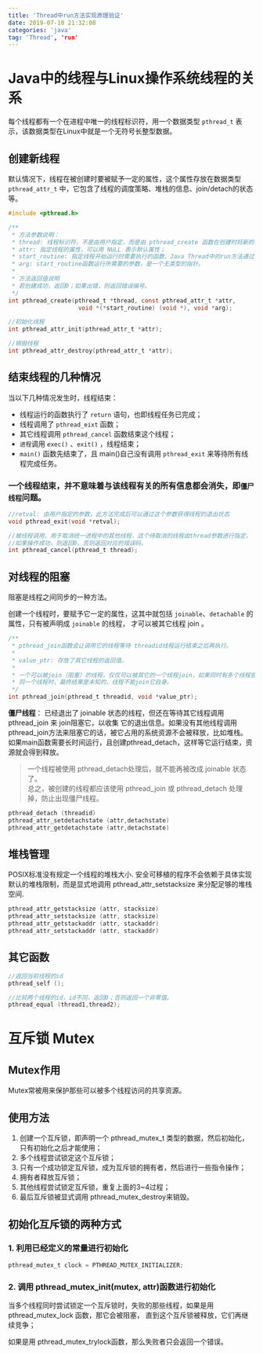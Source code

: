 ```yaml
---
title: 'Thread中run方法实现原理验证'
date: 2019-07-10 21:32:08
categories: 'java'
tag: 'Thread', 'run'
---
```

# Java中的线程与Linux操作系统线程的关系
每个线程都有一个在进程中唯一的线程标识符，用一个数据类型 `pthread_t` 表示，该数据类型在Linux中就是一个无符号长整型数据。

## 创建新线程
默认情况下，线程在被创建时要被赋予一定的属性，这个属性存放在数据类型 `pthread_attr_t` 中，它包含了线程的调度策略、堆栈的信息、join/detach的状态等。
```c
#include <pthread.h>

/**
 * 方法参数说明：
 * thread: 线程标识符，不是由用户指定，而是由 pthread_create 函数在创建时将新的线程标识符放到这个变量中；
 * attr: 指定线程的属性，可以用 NULL 表示默认属性；
 * start_routine: 指定线程开始运行时需要执行的函数，Java Thread中的run方法通过它进行调用；
 * arg: start_routine函数运行所需要的参数，是一个无类型的指针。
 *
 * 方法返回值说明
 * 若创建成功，返回0；如果出错，则返回错误编号。
 */
int pthread_create(pthread_t *thread, const pthread_attr_t *attr,
                    void *(*start_routine) (void *), void *arg);

//初始化线程
int pthread_attr_init(pthread_attr_t *attr);

//销毁线程
int pthread_attr_destroy(pthread_attr_t *attr);
```
## 结束线程的几种情况
当以下几种情况发生时，线程结束：
- 线程运行的函数执行了 `return` 语句，也即线程任务已完成；
- 线程调用了 `pthread_eixt` 函数；
- 其它线程调用 `pthread_cancel` 函数结束这个线程；
- `进程`调用 `exec()` 、`exit()` ，线程结束；
- `main()` 函数先结束了，且 main()自己没有调用 `pthread_exit` 来等待所有线程完成任务。

### 一个线程结束，并不意味着与该线程有关的所有信息都会消失，即`僵尸线程`问题。
```c
//retval: 由用户指定的参数，此方法完成后可以通过这个参数获得线程的退出状态
void pthread_exit(void *retval);

//被线程调用，用于取消统一进程中的其他线程，这个待取消的线程由thread参数进行指定，
//如果操作成功，则返回0，否则返回对应的错误码。
int pthread_cancel(pthread_t thread);
```

## 对线程的阻塞
阻塞是线程之间同步的一种方法。

创建一个线程时，要赋予它一定的属性，这其中就包括 `joinable`、`detachable` 的属性，只有被声明成 `joinable` 的线程，
才可以被其它线程 join 。
```c
/**
 * pthread_join函数会让调用它的线程等待 threadid线程运行结束之后再执行。
 * 
 * value_ptr: 存放了其它线程的返回值。
 * 
 * 一个可以被join（阻塞）的线程，仅仅可以被其它的一个线程join，如果同时有多个线程尝试 join 
 * 同一个线程时，最终结果是未知的，线程不能join它自身。
 */
int pthread_join(pthread_t threadid, void *value_ptr);
```
**僵尸线程**： 已经退出了 joinable 状态的线程，但还在等待其它线程调用 pthread_join 来 join阻塞它，以收集
它的退出信息。如果没有其他线程调用 pthread_join方法来阻塞它的话，被它占用的系统资源不会被释放，比如堆栈。  
如果main函数需要长时间运行，且创建pthread_detach，这样等它运行结束，资源就会得到释放。  
>一个线程被使用 pthread_detach处理后，就不能再被改成 joinable 状态了。  
总之，被创建的线程都应该使用 pthread_join 或 pthread_detach 处理掉，防止出现僵尸线程。
```c
pthread_detach (threadid)
pthread_attr_setdetachstate (attr,detachstate)
pthread_attr_getdetachstate (attr,detachstate)
```
## 堆栈管理
POSIX标准没有规定一个线程的堆栈大小. 安全可移植的程序不会依赖于具体实现默认的堆栈限制，而是显式地调用 pthread_attr_setstacksize 来分配足够的堆栈空间.
```c
pthread_attr_getstacksize (attr, stacksize)
pthread_attr_setstacksize (attr, stacksize)
pthread_attr_getstackaddr (attr, stackaddr)
pthread_attr_setstackaddr (attr, stackaddr)
```
## 其它函数
```c
//返回当前线程的id
pthread_self ();

//比较两个线程的id，id不同，返回0；否则返回一个非零值。
pthread_equal (thread1,thread2);
```

# 互斥锁 Mutex
## Mutex作用
Mutex常被用来保护那些可以被多个线程访问的共享资源。
## 使用方法
1. 创建一个互斥锁，即声明一个 pthread_mutex_t 类型的数据，然后初始化，只有初始化之后才能使用；
2. 多个线程尝试锁定这个互斥锁；
3. 只有一个成功锁定互斥锁，成为互斥锁的拥有者，然后进行一些指令操作；
4. 拥有者释放互斥锁；
5. 其他线程尝试锁定互斥锁，重复上面的3~4过程；
6. 最后互斥锁被显式调用 pthread_mutex_destroy来销毁。

## 初始化互斥锁的两种方式
### 1. 利用已经定义的常量进行初始化
```c
pthread_mutex_t clock = PTHREAD_MUTEX_INITIALIZER;
```
### 2. 调用 pthread_mutex_init(mutex, attr)函数进行初始化
当多个线程同时尝试锁定一个互斥锁时，失败的那些线程，如果是用 pthread_mutex_lock 函数，那它会被阻塞，
直到这个互斥锁被释放，它们再继续竞争；

如果是用 pthread_mutex_trylock函数，那么失败者只会返回一个错误。